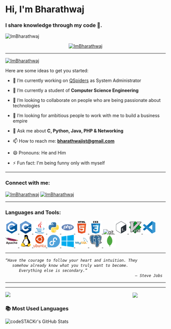 <h1>Hi, I'm Bharathwaj</h1>
<h3>I share knowledge through my code 💙️.</h3>

<p align="left"> <img src="https://komarev.com/ghpvc/?username=ImBharathwaj&label=Profile%20views&color=0e75b6&style=flat" alt="ImBharathwaj" /> </p>
<p align="center"> <a href="https://github.com/ryo-ma/github-profile-trophy"><img
            src="https://github-profile-trophy.vercel.app/?username=ImBharathwaj&theme=algolia" alt="ImBharathwaj" /></a> </p>

<hr>
<p align="left"> <a href="https://twitter.com/ImBharathwaj" target="blank"><img
            src="https://img.shields.io/twitter/follow/ImBharathwaj?logo=twitter&style=for-the-badge"
            alt="ImBharathwaj" /></a> </p>

Here are some ideas to get you started:

- 🔭 I’m currently working on [QSpiders](https://qspiders.com) as System Administrator

- 🌱 I’m currently a student of **Computer Science Engineering**

- 👯 I’m looking to collaborate on people who are being passionate about technologies

- 🤔 I’m looking for ambitious people to work with me to build a business empire 

- 💬 Ask me about **C, Python, Java, PHP & Networking**

- 📫 How to reach me: **bharathwajist@gmail.com**

- 😄 Pronouns: He and Him

- ⚡ Fun fact: I'm being funny only with myself

<hr>

<h3 align="left">Connect with me:</h3>
<p align="left">
    <a href="https://twitter.com/ImBharathwaj" target="blank"><img align="center"
            src="https://raw.githubusercontent.com/rahuldkjain/github-profile-readme-generator/master/src/images/icons/Social/twitter.svg"
            alt="ImBharathwaj" height="30" width="40" /></a>
    <a href="https://linkedin.com/in/ImBharathwaj" target="blank"><img align="center"
            src="https://raw.githubusercontent.com/rahuldkjain/github-profile-readme-generator/master/src/images/icons/Social/linked-in-alt.svg"
            alt="ImBharathwaj" height="30" width="40" /></a>
</p>
<hr>
<h3 align="left">Languages and Tools:</h3>
</a> <a href="https://www.cprogramming.com/" target="_blank"> <img
        src="https://raw.githubusercontent.com/devicons/devicon/master/icons/c/c-original.svg" alt="c" width="40"
        height="40" /> </a> <a href="https://www.w3schools.com/cpp/" target="_blank"> <img
        src="https://raw.githubusercontent.com/devicons/devicon/master/icons/cplusplus/cplusplus-original.svg"
        alt="cplusplus" width="40" height="40" /> </a> <a href="https://www.java.com" target="_blank"> <img
        src="https://raw.githubusercontent.com/devicons/devicon/master/icons/java/java-original.svg" alt="java"
        width="40" height="40" /> </a> <a href="https://www.python.org" target="_blank"> <img
        src="https://raw.githubusercontent.com/devicons/devicon/master/icons/python/python-original.svg" alt="python"
        width="40" height="40" /> </a> <a href="https://www.php.net/" target="_blank"> <img
        src="https://raw.githubusercontent.com/devicons/devicon/master/icons/php/php-plain.svg" alt="php" width="40"
        height="40" /> </a> <a href="https://www.w3.org/html/" target="_blank"> <img
        src="https://raw.githubusercontent.com/devicons/devicon/master/icons/html5/html5-original-wordmark.svg"
        alt="html5" width="40" height="40" /> </a> <a href="https://www.w3schools.com/css/" target="_blank"> <img
        src="https://raw.githubusercontent.com/devicons/devicon/master/icons/css3/css3-original-wordmark.svg" alt="css3"
        width="40" height="40" /> </a> </a> <a href="https://git-scm.com/" target="_blank"> <img
        src="https://www.vectorlogo.zone/logos/git-scm/git-scm-icon.svg" alt="git" width="40" height="40" /> </a>
        <a href="https://bash.org/" target="_blank"> <img
        src="https://raw.githubusercontent.com/devicons/devicon/master/icons/bash/bash-plain.svg" alt="bash"
        width="40" height="40" /> </a> <a href="https://vim.org/" target="_blank"> <img
        src="https://raw.githubusercontent.com/devicons/devicon/master/icons/vim/vim-original.svg" alt="vim" width="40"
        height="40" /> </a> <a href="https://code.visualstudio.com/" target="_blank"> <img
        src="https://raw.githubusercontent.com/devicons/devicon/master/icons/vscode/vscode-original.svg" alt="vscode"
        width="40" height="40" /> </a> <a href="https://httpd.apache.org/" target="_blank"> <img
        src="https://raw.githubusercontent.com/devicons/devicon/master/icons/apache/apache-original-wordmark.svg"
        alt="apache" width="40" height="40" /> </a> <a href="https://www.linux.org/" target="_blank"> <img
        src="https://raw.githubusercontent.com/devicons/devicon/master/icons/linux/linux-original.svg" alt="linux"
        width="40" height="40" /> </a> <a href="https://www.ubuntu.com/" target="_blank"> <img
        src="https://raw.githubusercontent.com/devicons/devicon/master/icons/ubuntu/ubuntu-plain-wordmark.svg" alt="ubuntu"
        width="40" height="40" /> </a> <a href="https://www.getfedora.org/" target="_blank"> <img
        src="https://raw.githubusercontent.com/devicons/devicon/master/icons/fedora/fedora-plain.svg" alt="fedora"
        width="40" height="40" /> </a> <a href="https://www.microsoft.com/" target="_blank"> <img
        src="https://raw.githubusercontent.com/devicons/devicon/master/icons/windows8/windows8-original.svg"
        alt="windows" width="40" height="40" /> </a> <a href="https://www.mysql.com/" target="_blank"> <img
        src="https://raw.githubusercontent.com/devicons/devicon/master/icons/mysql/mysql-original-wordmark.svg"
        alt="mysql" width="40" height="40" /> </a> <a href="https://www.postgresql.org/" target="_blank"> <img
        src="https://raw.githubusercontent.com/devicons/devicon/master/icons/postgresql/postgresql-original.svg"
        alt="postgresql" width="40" height="40" /> </a> <a href="https://www.mongodb.com/" target="_blank"> <img
        src="https://raw.githubusercontent.com/devicons/devicon/master/icons/mongodb/mongodb-plain.svg" alt="mongodb"
        width="40" height="40" /> </a>
</p>

--- 


<p align="left">
   <i> 
    
    
    “Have the courage to follow your heart and intuition. They 
       somehow already know what you truly want to become.
          Everything else is secondary.”
                                                             ― Steve Jobs
  </i>
</p>       

---

<hr>
<img align="left" src="https://github-readme-stats.vercel.app/api?username=ImBharathwaj&count_private=true&show_icons=true&theme=light" width="400"/>
<img align="center" src="https://github-readme-streak-stats.herokuapp.com/?user=ImBharathwaj" width="400">

 ### 📚 Most Used Languages
 <img align="left" alt="codeSTACKr's GitHub Stats" src="https://github-readme-stats.vercel.app/api/top-langs/?username=ImBharathwaj&layout=compact" width="400" />

